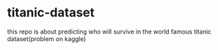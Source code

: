 # titanic-dataset
this repo is about predicting who will survive in the world famous titanic dataset(problem on kaggle)
